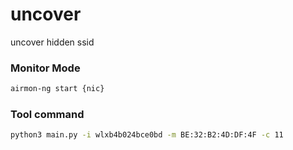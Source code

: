 # uncover
uncover hidden ssid 

### Monitor Mode
```bash
airmon-ng start {nic}
```

### Tool command
```bash
python3 main.py -i wlxb4b024bce0bd -m BE:32:B2:4D:DF:4F -c 11
```

